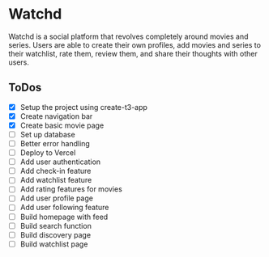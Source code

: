 # Watchd

Watchd is a social platform that revolves completely around movies and series. Users are able to create their own profiles, add movies and series to their watchlist, rate them, review them, and share their thoughts with other users.

## ToDos

-   [x] Setup the project using create-t3-app
-   [x] Create navigation bar
-   [x] Create basic movie page
-   [ ] Set up database
-   [ ] Better error handling
-   [ ] Deploy to Vercel
-   [ ] Add user authentication
-   [ ] Add check-in feature
-   [ ] Add watchlist feature
-   [ ] Add rating features for movies
-   [ ] Add user profile page
-   [ ] Add user following feature
-   [ ] Build homepage with feed
-   [ ] Build search function
-   [ ] Build discovery page
-   [ ] Build watchlist page
